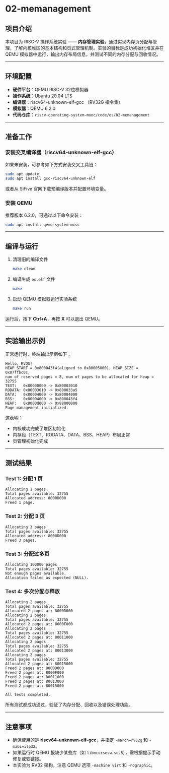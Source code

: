 # 02-memanagement

## 项目介绍
本项目为 RISC-V 操作系统实验 —— **内存管理实验**，通过实现内存页分配与管理，了解内核堆区的基本结构和页式管理机制。实验的目标是成功初始化堆区并在 QEMU 模拟器中运行，输出内存布局信息，并测试不同的内存分配与回收情况。

---

## 环境配置

- **硬件平台**：QEMU RISC-V 32位模拟器
- **操作系统**：Ubuntu 20.04 LTS
- **编译器**：riscv64-unknown-elf-gcc （RV32G 指令集）
- **模拟器**：QEMU 6.2.0
- **代码仓库**：`riscv-operating-system-mooc/code/os/02-memanagement`

---

## 准备工作

### 安装交叉编译器（riscv64-unknown-elf-gcc）

如果未安装，可参考如下方式安装交叉工具链：
```bash
sudo apt update
sudo apt install gcc-riscv64-unknown-elf
```
或者从 SiFive 官网下载预编译版本并配置环境变量。

### 安装 QEMU

推荐版本 6.2.0，可通过以下命令安装：
```bash
sudo apt install qemu-system-misc
```

---

## 编译与运行

1. 清理旧的编译文件
   ```bash
   make clean
   ```

2. 编译生成 `os.elf` 文件
   ```bash
   make
   ```

3. 启动 QEMU 模拟器运行实验系统
   ```bash
   make run
   ```

运行后，按下 **Ctrl+A**，再按 **X** 可以退出 QEMU。

---

## 实验输出示例

正常运行时，终端输出示例如下：
```
Hello, RVOS!
HEAP_START = 0x800043f4(aligned to 0x80005000), HEAP_SIZE = 0x07ffbc0c,
num of reserved pages = 8, num of pages to be allocated for heap = 32755
TEXT:   0x80000000 -> 0x80003010
RODATA: 0x80003010 -> 0x800033a5
DATA:   0x80004000 -> 0x80004000
BSS:    0x80004000 -> 0x800043f4
HEAP:   0x8000d000 -> 0x88000000
Page management initialized.
```

这表明：
- 内核成功完成了堆区初始化
- 内存段（TEXT、RODATA、DATA、BSS、HEAP）布局正常
- 页管理初始化完成

---

## 测试结果

### Test 1: 分配 1 页
```
Allocating 1 pages
Total pages available: 32755
Allocated address: 8000D000
Freed 1 page.
```

### Test 2: 分配 3 页
```
Allocating 3 pages
Total pages available: 32755
Allocated address: 8000D000
Freed 3 pages.
```

### Test 3: 分配过多页
```
Allocating 100000 pages
Total pages available: 32755
Not enough pages available.
Allocation failed as expected (NULL).
```

### Test 4: 多次分配与释放
```
Allocating 2 pages
Total pages available: 32755
Allocated 2 pages at: 8000D000
Allocating 2 pages
Total pages available: 32755
Allocated 2 pages at: 8000F000
Allocating 2 pages
Total pages available: 32755
Allocated 2 pages at: 80011000
Allocating 2 pages
Total pages available: 32755
Allocated 2 pages at: 80013000
Allocating 2 pages
Total pages available: 32755
Allocated 2 pages at: 80015000
Freed 2 pages at: 8000D000
Freed 2 pages at: 8000F000
Freed 2 pages at: 80011000
Freed 2 pages at: 80013000
Freed 2 pages at: 80015000

All tests completed.
```

所有测试都成功通过，验证了内存分配、回收以及错误处理功能。

---

## 注意事项

- 确保使用的是 **riscv64-unknown-elf-gcc**，并指定 `-march=rv32g` 和 `-mabi=ilp32`。
- 如果运行时 QEMU 报缺少某些库（如 `libncursesw.so.5`），需根据提示手动修复或软链接。
- 本实验为 RV32 架构，注意 QEMU 选项 `-machine virt` 和 `-nographic`。
